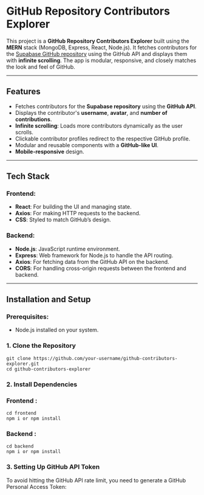 # GitHub Repository Contributors Explorer

This project is a **GitHub Repository Contributors Explorer** built using the **MERN** stack (MongoDB, Express, React, Node.js). It fetches contributors for the [Supabase GitHub repository](https://github.com/supabase/supabase) using the GitHub API and displays them with **infinite scrolling**. The app is modular, responsive, and closely matches the look and feel of GitHub.

---

## Features

- Fetches contributors for the **Supabase repository** using the **GitHub API**.
- Displays the contributor's **username**, **avatar**, and **number of contributions**.
- **Infinite scrolling**: Loads more contributors dynamically as the user scrolls.
- Clickable contributor profiles redirect to the respective GitHub profile.
- Modular and reusable components with a **GitHub-like UI**.
- **Mobile-responsive** design.

---

## Tech Stack

### Frontend:
- **React**: For building the UI and managing state.
- **Axios**: For making HTTP requests to the backend.
- **CSS**: Styled to match GitHub’s design.

### Backend:
- **Node.js**: JavaScript runtime environment.
- **Express**: Web framework for Node.js to handle the API routing.
- **Axios**: For fetching data from the GitHub API on the backend.
- **CORS**: For handling cross-origin requests between the frontend and backend.

---

## Installation and Setup

### Prerequisites:
- Node.js installed on your system.

### 1. Clone the Repository
```
git clone https://github.com/your-username/github-contributors-explorer.git
cd github-contributors-explorer
```



### 2. Install Dependencies
### Frontend :
```
cd frontend
npm i or npm install
```
### Backend :
```
cd backend
npm i or npm install
```

### 3. Setting Up GitHub API Token
To avoid hitting the GitHub API rate limit, you need to generate a GitHub Personal Access Token:
